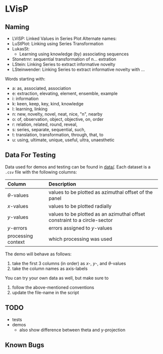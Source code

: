 # LVisP

## Naming
* LViSP: Linked Values in Series Plot
Alternate names:
* LuStPlot: Linking using Series Transformation
* LukasSt:
    * Learning using knowledge (by) associating sequences 
* Stonetrnr: sequential transformation of n... extration
* LStein: Linking Series to extract informative novelty
* LSteinwender: Linking Series to extract informative novelty with ...

Words starting with:
* a: as, associated, association
* e: extraction, elevating, element, ensemble, example
* i: information
* k: keen, keep, key, kind, knowledge
* l: learning, linking
* n: new, novelty, novel, neat, nice, "n", nearby
* o: of, observation, object, objective, on, order
* r: relation, related, round, reveal,
* s: series, separate, sequential, such,
* t: translation, transformation, through, that, to
* u: using, ultimate, unique, useful, ultra, unaesthetic

## Data For Testing
Data used for demos and testing can be found in [data/](./data/).
Each dataset is a `.csv` file with the following columns:

| Column | Description |
| :- | :- |
$\theta$-values | values to be plotted as azimuthal offset of the panel
$x$-values      | values to be plotted radially
$y$-values      | values to be plotted as an azimuthal offset constraint to a circle-sector
$y$-errors      | errors assigned to $y$-values
processing context  | which processing was used

The demo will behave as follows:
1. take the first 3 columns (in order) as $x$-, $y$-, and $\theta$-values
2. take the column names as axis-labels

You can try your own data as well, but make sure to
1. follow the above-mentioned conventions
2. update the file-name in the script

## TODO
* tests
* demos
    * also show difference between theta and y-projection

## Known Bugs
